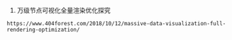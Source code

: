 1. 万级节点可视化全量渲染优化探究
```
https://www.404forest.com/2018/10/12/massive-data-visualization-full-rendering-optimization/
```
